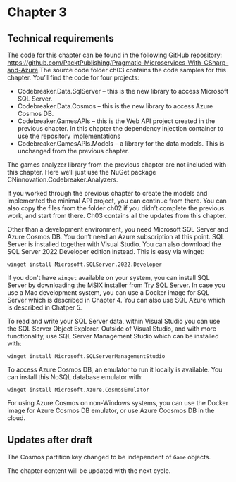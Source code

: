 # Chapter 3

## Technical requirements

The code for this chapter can be found in the following GitHub repository: https://github.com/PacktPublishing/Pragmatic-Microservices-With-CSharp-and-Azure
The source code folder ch03 contains the code samples for this chapter. You’ll find the code for four projects:

* Codebreaker.Data.SqlServer – this is the new library to access Microsoft SQL Server.
* Codebreaker.Data.Cosmos – this is the new library to access Azure Cosmos DB.
* Codebreaker.GamesAPIs – this is the Web API project created in the previous chapter. In this chapter the dependency injection container to use the repository implementations 
* Codebreaker.GamesAPIs.Models – a library for the data models. This is unchanged from the previous chapter.

The games analyzer library from the previous chapter are not included with this chapter. Here we’ll just use the NuGet package CNinnovation.Codebreaker.Analyzers.

If you worked through the previous chapter to create the models and implemented the minimal API project, you can continue from there.  You can also copy the files from the folder ch02 if you didn’t complete the previous work, and start from there. Ch03 contains all the updates from this chapter.

Other than a development environment, you need Microsoft SQL Server and Azure Cosmos DB. You don’t need an Azure subscription at this point. SQL Server is installed together with Visual Studio. You can also download the SQL Server 2022 Developer edition instead. This is easy via winget:

`winget install Microsoft.SQLServer.2022.Developer`

If you don't have `winget` available on your system, you can install SQL Server by downloading the MSIX installer from [Try SQL Server](https://www.microsoft.com/sql-server/sql-server-downloads). In case you use a Mac development system, you can use a Docker image for SQL Server which is described in Chapter 4. You can also use SQL Azure which is described in Chatper 5.

To read and write your SQL Server data, within Visual Studio you can use the SQL Server Object Explorer. Outside of Visual Studio, and with more functionality, use SQL Server Management Studio which can be installed with:

`winget install Microsoft.SQLServerManagementStudio`

To access Azure Cosmos DB, an emulator to run it locally is available. You can install this NoSQL database emulator with:

`winget install Microsoft.Azure.CosmosEmulator`

For using Azure Cosmos on non-Windows systems, you can use the Docker image for Azure Cosmos DB emulator, or use Azure Coosmos DB in the cloud.

## Updates after draft

The Cosmos partition key changed to be independent of `Game` objects.

The chapter content will be updated with the next cycle.
